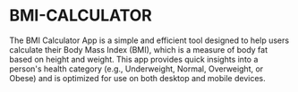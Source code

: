 # BMI-CALCULATOR
The BMI Calculator App is a simple and efficient tool designed to help users calculate their Body Mass Index (BMI), which is a measure of body fat based on height and weight. This app provides quick insights into a person's health category (e.g., Underweight, Normal, Overweight, or Obese) and is optimized for use on both desktop and mobile devices.
